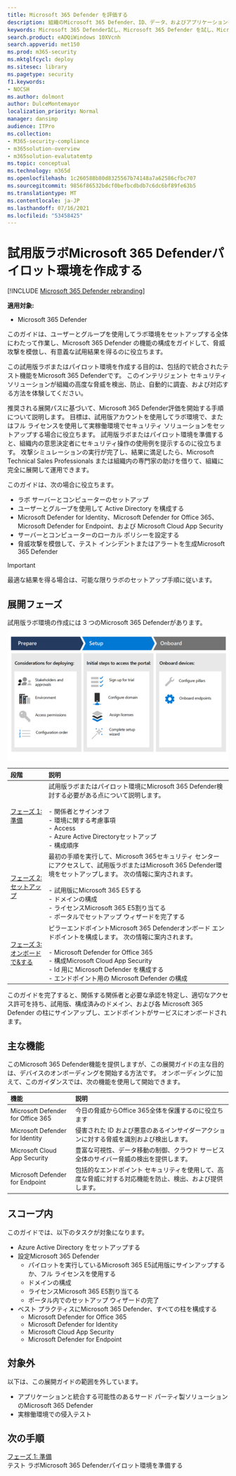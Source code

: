 ```yaml
---
title: Microsoft 365 Defender を評価する
description: 組織のMicrosoft 365 Defender、ID、データ、およびアプリケーションを保護するように設計されたセキュリティ ソリューションを試して体験するように、Microsoft 365 Defender試用版ラボまたはパイロット環境をセットアップします。
keywords: Microsoft 365 Defender試し、Microsoft 365 Defender を試し、Microsoft 365 Defender、Microsoft 365 Defender 評価ラボ、Microsoft 365 Defender パイロット、サイバーセキュリティ、高度な永続的脅威、エンタープライズ セキュリティ、デバイス、デバイス、ID、ユーザー、データ、アプリケーション、インシデント、自動調査と修復、高度なハンティングを評価する
search.product: eADQiWindows 10XVcnh
search.appverid: met150
ms.prod: m365-security
ms.mktglfcycl: deploy
ms.sitesec: library
ms.pagetype: security
f1.keywords:
- NOCSH
ms.author: dolmont
author: DulceMontemayor
localization_priority: Normal
manager: dansimp
audience: ITPro
ms.collection:
- M365-security-compliance
- m365solution-overview
- m365solution-evalutatemtp
ms.topic: conceptual
ms.technology: m365d
ms.openlocfilehash: 1c260588b80d8325567b74148a7a62586cfbc707
ms.sourcegitcommit: 9856f86532bdcf0befbcdbdb7c6dc6bf89fe63b5
ms.translationtype: MT
ms.contentlocale: ja-JP
ms.lasthandoff: 07/16/2021
ms.locfileid: "53458425"
---
```

# <a name="create-a-microsoft-365-defender-trial-lab-or-pilot-environment"></a>試用版ラボMicrosoft 365 Defenderパイロット環境を作成する 

[!INCLUDE [Microsoft 365 Defender rebranding](../includes/microsoft-defender.md)]


**適用対象:**
- Microsoft 365 Defender


このガイドは、ユーザーとグループを使用してラボ環境をセットアップする全体にわたって作業し、Microsoft 365 Defender の機能の構成をガイドして、脅威攻撃を模倣し、有意義な試用結果を得るのに役立ちます。 

この試用版ラボまたはパイロット環境を作成する目的は、包括的で統合されたテスト機能をMicrosoft 365 Defenderです。 このインテリジェント セキュリティ ソリューションが組織の高度な脅威を検出、防止、自動的に調査、および対応する方法を体験してください。 


推奨される展開パスに基づいて、Microsoft 365 Defender評価を開始する手順について説明します。 目標は、試用版アカウントを使用してラボ環境で、またはフル ライセンスを使用して実稼働環境でセキュリティ ソリューションをセットアップする場合に役立ちます。 試用版ラボまたはパイロット環境を準備すると、組織内の意思決定者にセキュリティ操作の使用例を提示するのに役立ちます。 攻撃シミュレーションの実行が完了し、結果に満足したら、Microsoft Technical Sales Professionals または組織内の専門家の助けを借りて、組織に完全に展開して運用できます。 

このガイドは、次の場合に役立ちます。
- ラボ サーバーとコンピューターのセットアップ
- ユーザーとグループを使用して Active Directory を構成する
- Microsoft Defender for Identity、Microsoft Defender for Office 365、Microsoft Defender for Endpoint、および Microsoft Cloud App Security
- サーバーとコンピューターのローカル ポリシーを設定する
- 脅威攻撃を模倣して、テスト インシデントまたはアラートを生成Microsoft 365 Defender

>[!IMPORTANT]
>最適な結果を得る場合は、可能な限りラボのセットアップ手順に従います。


## <a name="deployment-phases"></a>展開フェーズ

試用版ラボ環境の作成には 3 つのMicrosoft 365 Defenderがあります。

![展開フェーズ: 準備、セットアップ、オンボード](../../media/evaluation-guide-phases.png)

|段階 | 説明 | 
|:-------|:-----|
|[フェーズ 1: 準備](prepare-m365d-eval.md)| 試用版ラボまたはパイロット環境にMicrosoft 365 Defender検討する必要がある点について説明します。 <br><br>- 関係者とサインオフ <br> - 環境に関する考慮事項 <br>- Access <br>- Azure Active Directoryセットアップ <br> - 構成順序
|[フェーズ 2: セットアップ](setup-m365deval.md)|  最初の手順を実行して、Microsoft 365セキュリティ センターにアクセスして、試用版ラボまたはMicrosoft 365 Defender環境をセットアップします。 次の情報に案内されます。<br><br>- 試用版にMicrosoft 365 E5する <br>  - ドメインの構成<br>- ライセンスMicrosoft 365 E5割り当てる<br>- ポータルでセットアップ ウィザードを完了する|
|[フェーズ 3: オンボードで&する](config-m365d-eval.md) | ピラーエンドポイントMicrosoft 365 Defenderオンボード エンドポイントを構成します。 次の情報に案内されます。<br><br>- Microsoft Defender for Office 365<br>- 構成Microsoft Cloud App Security<br>- Id 用に Microsoft Defender を構成する<br>- エンドポイント用の Microsoft Defender の構成


このガイドを完了すると、関係する関係者と必要な承認を特定し、適切なアクセス許可を持ち、試用版、構成済みのドメイン、および各 Microsoft 365 Defender の柱にサインアップし、エンドポイントがサービスにオンボードされます。

## <a name="key-capabilities"></a>主な機能

このMicrosoft 365 Defender機能を提供しますが、この展開ガイドの主な目的は、デバイスのオンボーディングを開始する方法です。 オンボーディングに加えて、このガイダンスでは、次の機能を使用して開始できます。


機能 | 説明 
:---|:---
Microsoft Defender for Office 365 | 今日の脅威からOffice 365全体を保護するのに役立ちます
Microsoft Defender for Identity | 侵害された ID および悪意のあるインサイダーアクションに対する脅威を識別および検出します。
Microsoft Cloud App Security | 豊富な可視性、データ移動の制御、クラウド サービス全体のサイバー脅威の検出を提供します。
Microsoft Defender for Endpoint | 包括的なエンドポイント セキュリティを使用して、高度な脅威に対する対応機能を防止、検出、および提供します。


## <a name="in-scope"></a>スコープ内

このガイドでは、以下のタスクが対象になります。
-   Azure Active Directory をセットアップする
-   設定Microsoft 365 Defender
    -   パイロットを実行しているMicrosoft 365 E5試用版にサインアップするか、フル ライセンスを使用する
    -   ドメインの構成
    -   ライセンスMicrosoft 365 E5割り当てる
    -   ポータル内でのセットアップ ウィザードの完了
-   ベスト プラクティスにMicrosoft 365 Defender、すべての柱を構成する
    -   Microsoft Defender for Office 365
    -   Microsoft Defender for Identity
    -   Microsoft Cloud App Security
    -   Microsoft Defender for Endpoint

## <a name="out-of-scope"></a>対象外

以下は、この展開ガイドの範囲を外しています。

-   アプリケーションと統合する可能性のあるサード パーティ製ソリューションのMicrosoft 365 Defender
-   実稼働環境での侵入テスト

## <a name="next-step"></a>次の手順
[フェーズ 1: 準備](prepare-m365d-eval.md) 
<br> テスト ラボMicrosoft 365 Defenderパイロット環境を準備する
